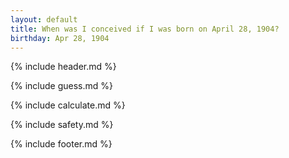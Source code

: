 ```yaml
---
layout: default
title: When was I conceived if I was born on April 28, 1904?
birthday: Apr 28, 1904
---
```


{% include header.md %}

{% include guess.md %}

{% include calculate.md %}

{% include safety.md %}

{% include footer.md %}



